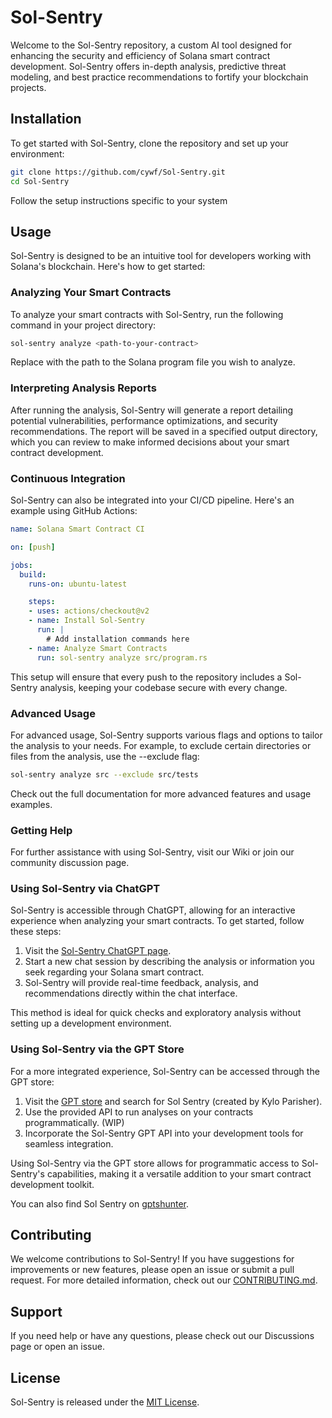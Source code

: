 # Sol-Sentry

Welcome to the Sol-Sentry repository, a custom AI tool designed for enhancing the security and efficiency of Solana smart contract development. Sol-Sentry offers in-depth analysis, predictive threat modeling, and best practice recommendations to fortify your blockchain projects.

## Installation

To get started with Sol-Sentry, clone the repository and set up your environment:

```bash
git clone https://github.com/cywf/Sol-Sentry.git
cd Sol-Sentry
```
Follow the setup instructions specific to your system

## Usage

Sol-Sentry is designed to be an intuitive tool for developers working with Solana's blockchain. Here's how to get started:

### Analyzing Your Smart Contracts

To analyze your smart contracts with Sol-Sentry, run the following command in your project directory:

```bash
sol-sentry analyze <path-to-your-contract>
```
Replace <path-to-your-contract> with the path to the Solana program file you wish to analyze.

### Interpreting Analysis Reports
After running the analysis, Sol-Sentry will generate a report detailing potential vulnerabilities, performance optimizations, and security recommendations. The report will be saved in a specified output directory, which you can review to make informed decisions about your smart contract development.

### Continuous Integration
Sol-Sentry can also be integrated into your CI/CD pipeline. Here's an example using GitHub Actions:

```yaml
name: Solana Smart Contract CI

on: [push]

jobs:
  build:
    runs-on: ubuntu-latest

    steps:
    - uses: actions/checkout@v2
    - name: Install Sol-Sentry
      run: |
        # Add installation commands here
    - name: Analyze Smart Contracts
      run: sol-sentry analyze src/program.rs
```
This setup will ensure that every push to the repository includes a Sol-Sentry analysis, keeping your codebase secure with every change.

### Advanced Usage
For advanced usage, Sol-Sentry supports various flags and options to tailor the analysis to your needs. For example, to exclude certain directories or files from the analysis, use the --exclude flag:

```bash
sol-sentry analyze src --exclude src/tests
```
Check out the full documentation for more advanced features and usage examples.

### Getting Help
For further assistance with using Sol-Sentry, visit our Wiki or join our community discussion page.

### Using Sol-Sentry via ChatGPT

Sol-Sentry is accessible through ChatGPT, allowing for an interactive experience when analyzing your smart contracts. To get started, follow these steps:

1. Visit the [Sol-Sentry ChatGPT page](https://chat.openai.com/g/g-6mhB4btQ0-sol-sentry).
2. Start a new chat session by describing the analysis or information you seek regarding your Solana smart contract.
3. Sol-Sentry will provide real-time feedback, analysis, and recommendations directly within the chat interface.

This method is ideal for quick checks and exploratory analysis without setting up a development environment.

### Using Sol-Sentry via the GPT Store

For a more integrated experience, Sol-Sentry can be accessed through the GPT store:

1. Visit the [GPT store](https://chat.openai.com/gpts) and search for Sol Sentry (created by Kylo Parisher).
2. Use the provided API to run analyses on your contracts programmatically. (WIP)
3. Incorporate the Sol-Sentry GPT API into your development tools for seamless integration.

Using Sol-Sentry via the GPT store allows for programmatic access to Sol-Sentry's capabilities, making it a versatile addition to your smart contract development toolkit.

You can also find Sol Sentry on [gptshunter](https://www.gptshunter.com/gpt-store/NTcwYzA5MjM1NTAzMTUzMDUx).

## Contributing
We welcome contributions to Sol-Sentry! If you have suggestions for improvements or new features, please open an issue or submit a pull request. For more detailed information, check out our [CONTRIBUTING.md](https://github.com/cywf/Sol-Sentry/blob/main/CONTRIBUTING.md).

## Support
If you need help or have any questions, please check out our Discussions page or open an issue.

## License
Sol-Sentry is released under the [MIT License](https://github.com/cywf/Sol-Sentry/blob/main/LICENSE).
